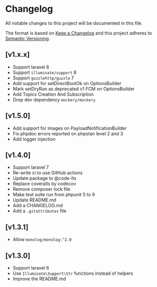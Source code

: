 # Changelog
All notable changes to this project will be documented in this file.

The format is based on [Keep a Changelog](http://keepachangelog.com/en/1.0.0/)
and this project adheres to [Semantic Versioning](http://semver.org/spec/v2.0.0.html).

## [v1.x.x]

- Support laravel 8
- Support `illuminate/support` 8
- Support `guzzlehttp/guzzle` 7
- Add support for setDirectBootOk on OptionsBuilder
- Mark setDryRun as deprecated v1 FCM on OptionsBuilder
- Add Topics Creation And Subscription
- Drop dev dependency `mockery/mockery`

## [v1.5.0]

- Add support for images on PayloadNotificationBuilder
- Fix phpdoc errors reported on phpstan level 2 and 3
- Add logger injection

## [v1.4.0]

- Support laravel 7
- Re-write ci to use GitHub actions
- Update package to @code-lts
- Replace coveralls by codecov
- Remove composer lock file
- Make test suite run from phpunit 5 to 9
- Update README.md
- Add a CHANGELOG.md
- Add a `.gitattributes` file

## [v1.3.1]

- Allow `monolog/monolog:^2.0`

## [v1.3.0]

- Support laravel 6
- Use `Illuminate\Support\Str` functions instead of helpers
- Improve the README.md
